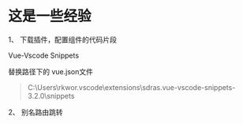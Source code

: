 # 这是一些经验

1、 下载插件，配置组件的代码片段

Vue-Vscode Snippets

替换路径下的 vue.json文件

>C:\Users\rkwor\.vscode\extensions\sdras.vue-vscode-snippets-3.2.0\snippets

2、 别名路由跳转